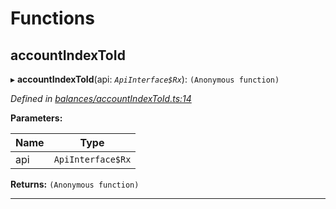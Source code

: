 

# Functions

<a id="accountindextoid"></a>

##  accountIndexToId

▸ **accountIndexToId**(api: *`ApiInterface$Rx`*): `(Anonymous function)`

*Defined in [balances/accountIndexToId.ts:14](https://github.com/polkadot-js/api/blob/aa8e613/packages/api-derive/src/balances/accountIndexToId.ts#L14)*

**Parameters:**

| Name | Type |
| ------ | ------ |
| api | `ApiInterface$Rx` |

**Returns:** `(Anonymous function)`

___

